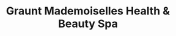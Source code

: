 ---
title: "Graunt Mademoiselles Health & Beauty Spa"
url: /gary/graunt-mademoiselles-health-and-beauty-spa/
shop: beauty
---